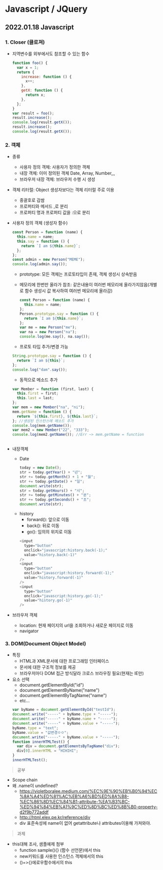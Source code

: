 # Javascript / JQuery

## 2022.01.18 Javascript

### 1. Closer (클로져)

- 지역변수를 외부에서도 참조할 수 있는 함수
  ```javascript
  function foo() {
    var x = 1;
    return {
      increase: function () {
        x++;
      },
      getX: function () {
        return x;
      },
    };
  }
  var result = foo();
  result.increase();
  console.log(result.getX());
  result.increase();
  console.log(result.getX());
  ```

### 2. 객체

- 종류
  - 사용자 정의 객체: 사용자가 정의한 객체
  - 내장 객체: 이미 정의된 객체 Date, Array, Number,,,
  - 브라우저 내장 객체: 브라우저 수행 시 생성
- 객체 리터럴: Object 생성자보다는 객체 리터럴 주로 이용
  - 중괄호로 감쌈
  - 프로퍼티와 메서드 ,로 분리
  - 프로퍼티 명과 프로퍼티 값을 :으로 분리
- 사용자 정의 객체 (생성자 함수)

  ```javascript
  const Person = function (name) {
    this.name = name;
    this.say = function () {
      return `I am ${this.name}`;
    };
  };
  const admin = new Person("MEME");
  console.log(admin.say());
  ```

  - prototype: 모든 객체는 프로토타입이 존재, 객체 생성시 상속받음
  - 메모리에 한번만 올라가 참조: 같은내용이 여러번 메모리에 올라가지않음(개별로 함수 생성시 값 복사하여 여러번 메모리에 올라감)

    ```javascript
    const Person = function (name) {
      this.name = name;
    };
    Person.prototype.say = function () {
      return `I am ${this.name}`;
    };
    var me = new Person("me");
    var na = new Person("na");
    console.log(me.say(), na.say());
    ```

  - 프로토 타입 추가/변경 가능

  ```javascript
  String.prototype.say = function () {
    return `I am ${this}`;
  };
  console.log("dam".say());
  ```

  - 동적으로 메소드 추가

  ```javascript
  var Member = function (first, last) {
    this.first = first;
    this.last = last;
  };
  var mem = new Member("na", "ni");
  mem.getName = function () {
    return `${this.first}, ${this.last}`;
  }; //생성된 인스턴스에 메소드 추가
  console.log(mem.getName());
  var mem2 = new Member("22", "333");
  console.log(mem2.getName()); //Err ~> mem.getName = function
  ```

  ```

  ```

- 내장객체
  - Date
    ```javascript
    today = new Date();
    str = today.getYear() + "년";
    str += today.getMonth() + 1 + "월";
    str += today.getDate() + "일";
    document.write(str);
    str = today.getHours() + "시";
    str += today.getMinutes() + "분";
    str += today.getSeconds() + "초";
    document.write(str);
    ```
  - history
    - forward(): 앞으로 이동
    - back(): 뒤로 이동
    - go(): 임의의 위치로 이동
    ```javascript
    <input
      type="button"
      onclick="javascript:history.back(-1);"
      value="history.back(-1)"
    />
    <input
      type="button"
      onclick="javascript:history.forward(-1);"
      value="history.forward(-1)"
    />
    <input
      type="button"
      onclick="javascript:history.go(-1);"
      value="history.go(-1)"
    />
    ```
- 브라우저 객체
  - location: 현재 페이지의 url을 조회하거나 새로운 페이지로 이동
  - navigator

### 3. DOM(Document Object Model)

- 특징
  - HTML과 XML문서에 대한 프로그래밍 인터페이스
  - 문서에 대한 구조적 정보를 제공
  - 브라우저마다 DOM 접근 방식달라 크로스 브라우징 필요(현재는 IE만)
- 요소 선택
  - document.getElementById("id")
  - document.getElementByName("name")
  - document.getElementByTagName("name")
  - etc...
  ```javascript
  var byName = document.getElementById("testId");
  document.write("-----" + byName.type + "-----");
  document.write("-----" + byName.name + "-----");
  document.write("-----" + byName.value + "-----");
  byName.type = "text";
  byName.value = "값변경ㅇㅇ";
  document.write("-----" + byName.value + "-----");
  function innerHTMLTest() {
    var div = document.getElementsByTagName("div");
    div[0].innerHTML = "HIHIHI";
  }
  innerHTMLTest();
  ```

> 공부

- Scope chain
- 왜 .name이 undefined?
  - https://violetboralee.medium.com/%EC%9E%90%EB%B0%94%EC%8A%A4%ED%81%AC%EB%A6%BD%ED%8A%B8-%EC%86%8D%EC%84%B1-attribute-%EA%B3%BC-%ED%94%84%EB%A1%9C%ED%8D%BC%ED%8B%B0-property-d2f9b772addf
  - http://html.elex.pe.kr/reference/div
  - div 표준속성에 name이 없어 getattribute나 attributes이용해 가져와야.

> 과제

- this대해 조사, 샘플예제 첨부
  - function sample(){} (함수 선언문)에서 this
  - new키워드를 사용한 인스턴스 객체에서의 this
  - ()=>{}에로우함수에서의 this
